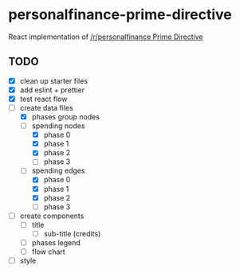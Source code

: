 # personalfinance-prime-directive
React implementation of [/r/personalfinance Prime Directive](https://www.reddit.com/r/personalfinance/wiki/commontopics)

## TODO
- [x] clean up starter files
- [x] add eslint + prettier
- [x] test react flow
- [ ] create data files
  - [x] phases group nodes
  - [ ] spending nodes
    - [x] phase 0
    - [x] phase 1
    - [x] phase 2
    - [ ] phase 3
  - [ ] spending edges
    - [x] phase 0
    - [x] phase 1
    - [x] phase 2
    - [ ] phase 3
- [ ] create components
  - [ ] title
    - [ ] sub-title (credits)
  - [ ] phases legend
  - [ ] flow chart
- [ ] style
